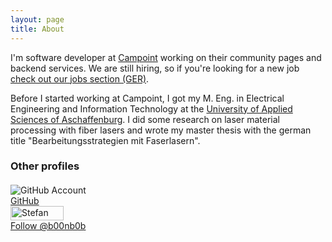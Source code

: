 ```yaml
---
layout: page
title: About
---
```


I'm software developer at [Campoint](http://www.campoint.net) working on their community pages and backend services. We are still hiring, so if you're looking for a new job [check out our jobs section (GER)](http://www.campoint.net/karriere).

Before I started working at Campoint, I got my M. Eng. in Electrical Engineering and Information Technology at the [University of Applied Sciences of Aschaffenburg](http://www.hs-ab.de/). I did some research on laser material processing with fiber lasers and wrote my master thesis with the german title "Bearbeitungsstrategien mit Faserlasern".

### Other profiles

<div style="margin-top: 20px">
  <div class="fLeft" style="width: 150px">
    <img src="{{ site.baseurl }}public/github-32px.png" alt="GitHub Account" class="fLeft" style="margin-right: 10px">
    <div><a href="{{ site.github.account }}" width="32" height="32" target="_blank">GitHub</a></div>
  </div>
  
  <div class="fLeft" style="width: 150px">
    <a href="http://www.xing.com/profile/Stefan_Hasenstab2" target="_blank" rel="me"><img src="http://www.xing.com/img/buttons/1_de_btn.gif" width="85" height="23" alt="Stefan Hasenstab"></a>
  </div>
  
  <div class="fLeft" style="width: 150px">
    <a href="https://twitter.com/b00nb0b" class="twitter-follow-button" data-show-count="false" data-size="large">Follow @b00nb0b</a>
  <script>!function(d,s,id){var js,fjs=d.getElementsByTagName(s)[0],p=/^http:/.test(d.location)?'http':'https';if(!d.getElementById(id)){js=d.createElement(s);js.id=id;js.src=p+'://platform.twitter.com/widgets.js';fjs.parentNode.insertBefore(js,fjs);}}(document, 'script', 'twitter-wjs');</script>
  </div>
  
  <div class="fLeft" style="width: 150px">
    <script src="https://apis.google.com/js/platform.js" async defer></script>
    <div class="g-follow" data-annotation="none" data-height="24" data-href="//plus.google.com/u/0/112714640828896691187" data-rel="author"></div>
  </div>
  
</div>
